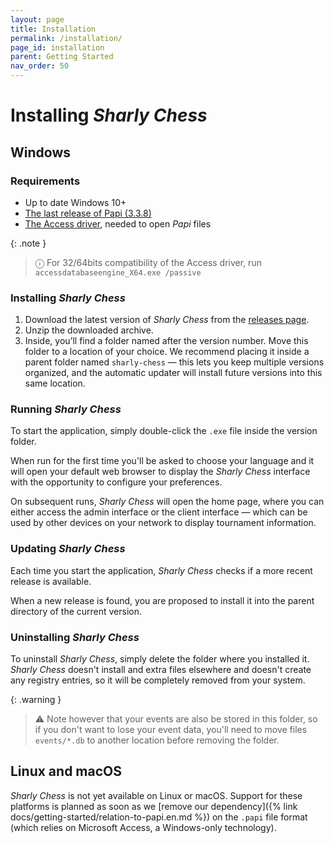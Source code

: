 ```yaml
---
layout: page
title: Installation
permalink: /installation/
page_id: installation
parent: Getting Started
nav_order: 50
---
```


# Installing _Sharly Chess_

## Windows

### Requirements

- Up to date Windows 10+
- [The last release of Papi (3.3.8)](https://dna.ffechecs.fr/ressources/appariements/papi/)
- [The Access driver](https://www.microsoft.com/en-us/download/details.aspx?id=54920), needed to open _Papi_ files

{: .note }
> ⓘ For 32/64bits compatibility of the Access driver, run `accessdatabaseengine_X64.exe /passive`

### Installing _Sharly Chess_

1. Download the latest version of _Sharly Chess_ from the [releases page](https://github.com/Sharly-Chess/sharly-chess/releases).
2. Unzip the downloaded archive.
3. Inside, you’ll find a folder named after the version number. Move this folder to a location of your choice.
   We recommend placing it inside a parent folder named `sharly-chess` — this lets you keep multiple versions organized, and the automatic updater will install future versions into this same location.

### Running _Sharly Chess_

To start the application, simply double-click the `.exe` file inside the version folder.

When run for the first time you'll be asked to choose your language and it will open your default web browser to display the _Sharly Chess_ interface with the opportunity to configure your preferences.

On subsequent runs, _Sharly Chess_ will open the home page, where you can either access the admin interface or the client interface — which can be used by other devices on your network to display tournament information.

### Updating _Sharly Chess_

Each time you start the application, _Sharly Chess_ checks if a more recent release is available.

When a new release is found, you are proposed to install it into the parent directory of the current version.

### Uninstalling _Sharly Chess_

To uninstall _Sharly Chess_, simply delete the folder where you installed it.  _Sharly Chess_ doesn't install and extra files elsewhere and doesn't create any registry entries, so it will be completely removed from your system.

{: .warning }
> ⚠︎ Note however that your events are also be stored in this folder, so if you don't want to lose your event data, you'll need to move files `events/*.db` to another location before removing the folder.

## Linux and macOS

_Sharly Chess_ is not yet available on Linux or macOS. Support for these platforms is planned as soon as we [remove our dependency]({% link docs/getting-started/relation-to-papi.en.md %}) on the `.papi` file format (which relies on Microsoft Access, a Windows-only technology).
